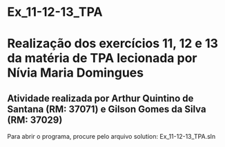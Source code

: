 # Ex_11-12-13_TPA
<H1>Realização dos exercícios 11, 12 e 13 da matéria de TPA lecionada por Nívia Maria Domingues </H1>
<H2>Atividade realizada por <B>Arthur Quintino de Santana (RM: 37071) e Gilson Gomes da Silva (RM: 37029)</B></H2>
<p>Para abrir o programa, procure pelo arquivo solution: Ex_11-12-13_TPA.sln</p>
